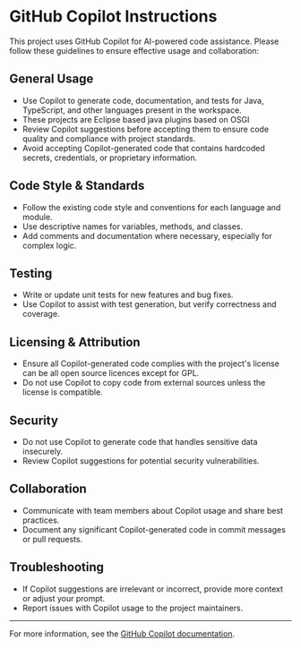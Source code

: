 # GitHub Copilot Instructions

This project uses GitHub Copilot for AI-powered code assistance. Please follow these guidelines to ensure effective usage and collaboration:

## General Usage
- Use Copilot to generate code, documentation, and tests for Java, TypeScript, and other languages present in the workspace.
- These projects are Eclipse based java plugins based on OSGI
- Review Copilot suggestions before accepting them to ensure code quality and compliance with project standards.
- Avoid accepting Copilot-generated code that contains hardcoded secrets, credentials, or proprietary information.

## Code Style & Standards
- Follow the existing code style and conventions for each language and module.
- Use descriptive names for variables, methods, and classes.
- Add comments and documentation where necessary, especially for complex logic.

## Testing
- Write or update unit tests for new features and bug fixes.
- Use Copilot to assist with test generation, but verify correctness and coverage.

## Licensing & Attribution
- Ensure all Copilot-generated code complies with the project's license can be all open source licences except for GPL.
- Do not use Copilot to copy code from external sources unless the license is compatible.

## Security
- Do not use Copilot to generate code that handles sensitive data insecurely.
- Review Copilot suggestions for potential security vulnerabilities.

## Collaboration
- Communicate with team members about Copilot usage and share best practices.
- Document any significant Copilot-generated code in commit messages or pull requests.

## Troubleshooting
- If Copilot suggestions are irrelevant or incorrect, provide more context or adjust your prompt.
- Report issues with Copilot usage to the project maintainers.

---

For more information, see the [GitHub Copilot documentation](https://docs.github.com/en/copilot).
